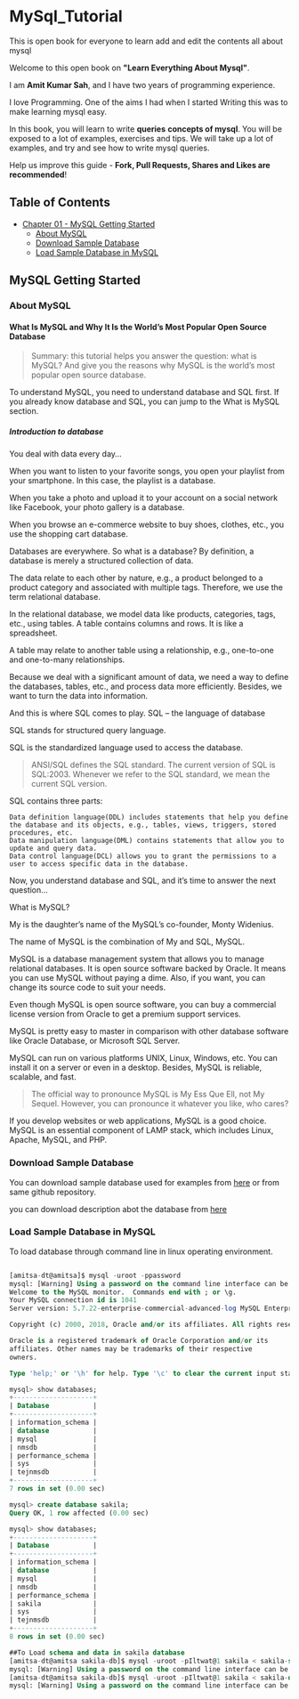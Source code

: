 # MySql_Tutorial
This is open book for everyone to learn add and edit the contents all about mysql

Welcome to this open book on **"Learn Everything About Mysql"**. 

I am **Amit Kumar Sah**, and I have two years of programming experience. 

I love Programming. One of the aims I had when I started Writing this was to make learning mysql easy. 

In this book, you will learn to write **queries** **concepts of mysql**. You will be exposed to a lot of examples, exercises and tips. We will take up a lot of examples, and try and see how to write mysql queries. 

Help us improve this guide - **Fork, Pull Requests, Shares and Likes are recommended**!


## Table of Contents

* [Chapter 01 - MySQL Getting Started](#MySQL-Getting-Started)
    * [About MySQL](#About-MySQL)
    * [Download Sample Database](#download-sample-database)
    * [Load Sample Database in MySQL](#load-sample-database)
    
    
    
## MySQL Getting Started
### About MySQL
#### What Is MySQL and Why It Is the World’s Most Popular Open Source Database

> Summary: this tutorial helps you answer the question: what is MySQL? And give you the reasons why MySQL is the world’s most popular open source database.

To understand MySQL, you need to understand database and SQL first. If you already know database and SQL, you can jump to the What is MySQL section.

##### Introduction to database

You deal with data every day…

When you want to listen to your favorite songs, you open your playlist from your smartphone. In this case, the playlist is a database.

When you take a photo and upload it to your account on a social network like Facebook, your photo gallery is a database.

When you browse an e-commerce website to buy shoes, clothes, etc., you use the shopping cart database.

Databases are everywhere. So what is a database?  By definition, a database is merely a structured collection of data.

The data relate to each other by nature, e.g., a product belonged to a product category and associated with multiple tags. Therefore, we use the term relational database.

In the relational database, we model data like products, categories, tags, etc., using tables. A table contains columns and rows. It is like a spreadsheet.

A table may relate to another table using a relationship, e.g., one-to-one and one-to-many relationships.

Because we deal with a significant amount of data, we need a way to define the databases, tables, etc., and process data more efficiently. Besides, we want to turn the data into information.

And this is where SQL comes to play.
SQL – the language of database

SQL stands for structured query language.

SQL is the standardized language used to access the database.

> ANSI/SQL defines the SQL standard. The current version of SQL is SQL:2003. Whenever we refer to the SQL standard, we mean the current SQL version.

SQL contains three parts:

    Data definition language(DDL) includes statements that help you define the database and its objects, e.g., tables, views, triggers, stored procedures, etc.
    Data manipulation language(DML) contains statements that allow you to update and query data.
    Data control language(DCL) allows you to grant the permissions to a user to access specific data in the database.

Now, you understand database and SQL, and it’s time to answer the next question…

What is MySQL?

My is the daughter’s name of the MySQL’s co-founder, Monty Widenius.

The name of MySQL is the combination of My and SQL, MySQL.

MySQL is a database management system that allows you to manage relational databases. It is open source software backed by Oracle. It means you can use MySQL without paying a dime. Also, if you want, you can change its source code to suit your needs.

Even though MySQL is open source software, you can buy a commercial license version from Oracle to get a premium support services.

MySQL is pretty easy to master in comparison with other database software like Oracle Database, or Microsoft SQL Server.

MySQL can run on various platforms UNIX, Linux, Windows, etc. You can install it on a server or even in a desktop. Besides, MySQL is reliable, scalable, and fast.

>The official way to pronounce MySQL is My Ess Que Ell, not My Sequel. However, you can pronounce it whatever you like, who cares?

If you develop websites or web applications, MySQL is a good choice. MySQL is an essential component of LAMP stack, which includes Linux, Apache, MySQL, and PHP.

### Download Sample Database
You can download sample database used for examples from [here](https://dev.mysql.com/doc/index-other.html) or from same github repository.

you can download description abot the database from [here](https://dev.mysql.com/doc/sakila/en/sakila-authors-note.html)


### Load Sample Database in MySQL
To load database through command line in linux operating environment.
```sql

[amitsa-dt@amitsa]$ mysql -uroot -ppassword
mysql: [Warning] Using a password on the command line interface can be insecure.
Welcome to the MySQL monitor.  Commands end with ; or \g.
Your MySQL connection id is 1041
Server version: 5.7.22-enterprise-commercial-advanced-log MySQL Enterprise Server - Advanced Edition (Commercial)

Copyright (c) 2000, 2018, Oracle and/or its affiliates. All rights reserved.

Oracle is a registered trademark of Oracle Corporation and/or its
affiliates. Other names may be trademarks of their respective
owners.

Type 'help;' or '\h' for help. Type '\c' to clear the current input statement.

mysql> show databases;
+--------------------+
| Database           |
+--------------------+
| information_schema |
| database           |
| mysql              |
| nmsdb              |
| performance_schema |
| sys                |
| tejnmsdb           |
+--------------------+
7 rows in set (0.00 sec)

mysql> create database sakila;
Query OK, 1 row affected (0.00 sec)

mysql> show databases;
+--------------------+
| Database           |
+--------------------+
| information_schema |
| database           |
| mysql              |
| nmsdb              |
| performance_schema |
| sakila             |
| sys                |
| tejnmsdb           |
+--------------------+
8 rows in set (0.00 sec)

##To Load schema and data in sakila database
[amitsa-dt@amitsa sakila-db]$ mysql -uroot -pIltwat@1 sakila < sakila-schema.sql
mysql: [Warning] Using a password on the command line interface can be insecure.
[amitsa-dt@amitsa sakila-db]$ mysql -uroot -pIltwat@1 sakila < sakila-data.sql
mysql: [Warning] Using a password on the command line interface can be insecure.
```





